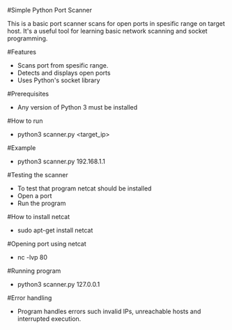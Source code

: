 #Simple Python Port Scanner

This is a basic port scanner scans for open ports in spesific range on target host.
It's a useful tool for learning basic network scanning and socket programming.

#Features
- Scans port from spesific range.
- Detects and displays open ports
- Uses Python's socket library

#Prerequisites
- Any version of Python 3 must be installed

#How to run
- python3 scanner.py <target_ip>

#Example
- python3 scanner.py 192.168.1.1

#Testing the scanner
- To test that program netcat should be installed
- Open a port
- Run the program

#How to install netcat
- sudo apt-get install netcat

#Opening port using netcat
- nc -lvp 80

#Running program
- python3 scanner.py 127.0.0.1

#Error handling
- Program handles errors such invalid IPs, unreachable hosts and interrupted execution.
